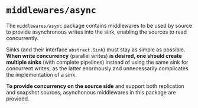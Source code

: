 # `middlewares/async`

The `middlewares/async` package contains middlewares to be used by source to provide asynchronous writes into the sink, enabling the sources to read concurrently.

Sinks (and their interface `abstract.Sink`) must stay as simple as possible. **When write concurrency** (parallel writes) **is desired, one should create multiple sinks** (with complete pipelines) instead of using the same sink for concurrent writes, as the latter enormously and unnecessarily complicates the implementation of a sink.

**To provide concurrency on the source side** and support both replication and snapshot sources, asynchonous middlewares in this package are provided.
